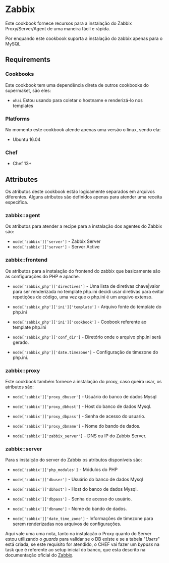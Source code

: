 # Zabbix


Este cookbook fornece recursos para a instalação do Zabbix Proxy/Server/Agent de uma maneira fácil e rápida.

Por enquando este cookbook suporta a instalação do zabbix apenas para o MySQL


## Requirements


### Cookbooks


Este cookbook tem uma dependência direta de outros cookbooks do supermaket, são eles:


- `ohai` Estou usando para coletar o hostname e renderizá-lo nos templates


### Platforms


No momento este cookbook atende apenas uma versão o linux, sendo ela:


- Ubuntu 16.04


### Chef


- Chef 13+


## Attributes


Os atributos deste cookbook estão logicamente separados em arquivos diferentes. Alguns atributos são definidos apenas para atender uma receita específica.



### zabbix::agent

Os atributos para atender a recipe para a instalação dos agentes do Zabbix são:

- `node['zabbix']['server']` - Zabbix Server
- `node['zabbix']['server']` - Server Active

### zabbix::frontend

Os atributos para a instalação do frontend do zabbix que basicamente são as configurações do PHP e apache. 


- `node['zabbix_php']['directives']` - Uma lista de diretivas chave|valor para ser renderizada no template php.ini decidi usar diretivas para evitar repetições de código, uma vez que o php.ini é um arquivo extenso.


- `node['zabbix_php']['ini']['template']` - Arquivo fonte do template do php.ini


- `node['zabbix_php']['ini']['cookbook']` - Coobook referente ao template php.ini


- `node['zabbix_php']['conf_dir']` - Diretório onde o arquivo php.ini será gerado.


- `node['zabbix_php']['date.timezone']` - Configuração de timezone do php.ini.


### zabbix::proxy

Este cookbook também fornece a instalação do proxy, caso queira usar, os atributos são:


- `node['zabbix']['proxy_dbuser']` - Usuário do banco de dados Mysql


- `node['zabbix']['proxy_dbhost']` - Host do banco de dados Mysql.


- `node['zabbix']['proxy_dbpass']` - Senha de acesso do usuario.


- `node['zabbix']['proxy_dbname']` - Nome do bando de dados.


- `node['zabbix']['zabbix_server']` - DNS ou IP do Zabbix Server.


### zabbix::server

Para s instalção do server do Zabbix os atributos disponíveis são:

- `node['zabbix']['php_modules']` - Módulos do PHP


- `node['zabbix']['dbuser']` - Usuário do banco de dados Mysql


- `node['zabbix']['dbhost']` - Host do banco de dados Mysql.


- `node['zabbix']['dbpass']` - Senha de acesso do usuário.


- `node['zabbix']['dbname']` - Nome do bando de dados.


- `node['zabbix']['date_time_zone']` - Informações de timezone para serem renderizadas nos arquivos de configurações.


Aqui vale uma uma nota, tanto na instalação o Proxy quanto do Server estou utilizando o *guards* para validar se o DB existe e se a tabela "*Users*" está criada, se este requisito for atendido, o CHEF vai fazer um *bypass* na task que é referente ao setup inicial do banco, que esta descrito na documentação oficial do [Zabbix](https://www.zabbix.com/documentation/3.4/manual/installation/install_from_packages/debian_ubuntu).
 


